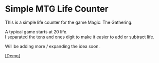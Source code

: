 # Simple MTG Life Counter

This is a simple life counter for the game Magic: The Gathering.

A typical game starts at 20 life.  
I separated the tens and ones digit to make it easier to add or subtract life. 

Will be adding more / expanding the idea soon.

[[Demo]](https://dojm.github.io/mtg-life-counter/)